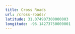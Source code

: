 ```yaml
---
title: Cross Roads
url: /cross-roads/
latitude: 31.074907300000003
longitude: -96.14273750000001
---
```

